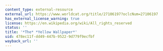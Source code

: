 ```yaml
---
content_type: external-resource
external_url: https://www.worldcat.org/title/27106197?oclcNum=27106197
has_external_license_warning: true
license: https://en.wikipedia.org/wiki/All_rights_reserved
status: ''
title: '*The* *Yellow Wallpaper*'
uid: 478ec11f-dd49-447b-9522-9d779f9ecfbf
wayback_url: ''
---
```

